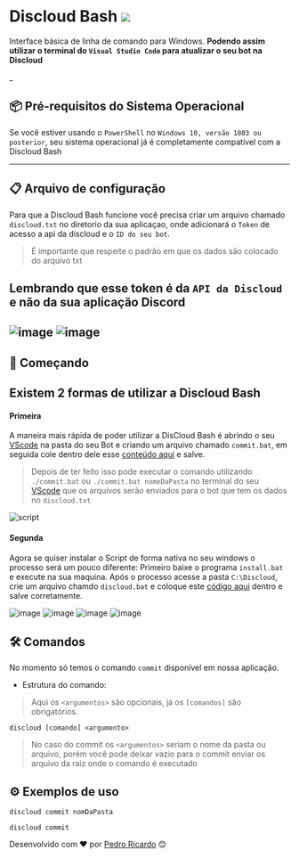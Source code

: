 # Discloud Bash ![](https://cdn.discordapp.com/attachments/919212099912212540/926483349554470962/pragit.svg)
 Interface básica de linha de comando para Windows. **Podendo assim utilizar o terminal do  `Visual Studio Code` para atualizar o seu bot na Discloud**
 
 
 _
## 📦 Pré-requisitos do Sistema Operacional
 
Se você estiver usando o  `PowerShell` no `Windows 10, versão 1803 ou posterior`, seu sistema operacional já é completamente compatível com a Discloud Bash

--- 
## 📋 Arquivo de configuração
 
Para que a Discloud Bash funcione você precisa criar um arquivo chamado `discloud.txt` no diretorio da sua aplicaçao, onde adicionará o  `Token` de acesso a api da discloud  e o    `ID do seu bot`.
> É importante que respeite o padrão em que os dados são colocado do arquivo txt

Lembrando que esse token é da `API da Discloud` e não da sua aplicação Discord
-- 
![image](https://user-images.githubusercontent.com/36576303/147795407-e3464469-33c8-4c26-b0cf-a029dba24491.png)
![image](https://user-images.githubusercontent.com/36576303/147795563-6043ccc1-a8bf-4eb2-a8f7-ee13daeec4f0.png)
 ---
## 🚀 Começando

Existem 2 formas de utilizar a Discloud Bash 
--
#### Primeira
A maneira mais rápida de poder utilizar a DisCloud Bash é abrindo o seu [VScode](https://code.visualstudio.com) na pasta do seu Bot e criando um arquivo chamado `commit.bat`, em seguida cole dentro dele esse [conteúdo aqui](https://raw.githubusercontent.com/discloud/bash/main/system/windows/commit.bat) e salve.

> Depois de ter feito isso pode executar o comando utilizando  `./commit.bat` ou `./commit.bat nomeDaPasta` no terminal do seu [VScode](https://code.visualstudio.com) que os arquivos serão enviados para o bot que tem os dados no `discloud.txt`

![script](https://user-images.githubusercontent.com/36576303/147828311-f4a86c11-be56-4f93-af59-a5bb9c863167.gif)

#### Segunda
Agora se quiser instalar o Script de forma nativa no seu windows o processo será um pouco diferente:
Primeiro baixe o programa `install.bat` e execute na sua maquina.
Após o processo acesse a pasta `C:\Discloud`, crie um arquivo chamdo `discloud.bat` e coloque este [código aqui](https://raw.githubusercontent.com/discloud/bash/main/system/windows/discloud.bat) dentro e salve corretamente.

![image](https://user-images.githubusercontent.com/36576303/147798522-14db0dcf-de9d-4785-be9a-686abb0893d7.png)
![image](https://user-images.githubusercontent.com/36576303/147798223-2eb14070-c1b0-4594-b9cc-e2b37caf1e96.png)
![image](https://user-images.githubusercontent.com/36576303/147798270-0b341168-c41c-4fdf-9fae-58f0757d0d55.png)
![image](https://user-images.githubusercontent.com/36576303/147798369-8404cd75-5b9a-4bbe-a2e5-ae55bc81223f.png)
 
## 🛠️ Comandos
 
No momento só temos o comando `commit` disponível em nossa aplicação.
 
- Estrutura do comando:
 
> Aqui os `<argumentos>` são opcionais, já os `[comandos]` são obrigatórios.
 
```
discloud [comando] <argumento>
```
> No caso do commit os `<argumentos>` seriam o nome da pasta ou arquivo, porém você pode deixar vazio para o commit enviar os arquivo da raiz onde o comando é executado
 
 
## ⚙️ Exemplos de uso
 
```
discloud commit nomDaPasta

discloud commit
```










Desenvolvido com ❤️ por [Pedro Ricardo](https://youtube.com/pedroricardor) 😊
